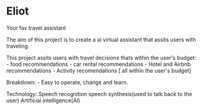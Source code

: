 # Eliot
 Your fav travel assistant

The aim of this project is to create a ai virtual assistant that assits users with traveling.

This project assits users with travel decisions thats within the user's budget:
    - food recommendations
    - car rental recommendations
    - Hotel and Airbnb recommendations
    - Activity recomendations [ all within the user's budget]

Breakdown:
    - Easy to operate, change and learn.

Technology:
    Speech recognition
    speech synthesis(used to talk back to the user)
    Artificial intelligence(AI)